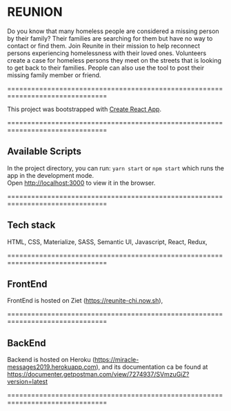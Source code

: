 # REUNION

Do you know that many homeless people are considered a missing person by their family? Their families are searching for them but have no way to contact or find them. Join Reunite in their mission to help reconnect persons experiencing homelessness with their loved ones. Volunteers create a case for homeless persons they meet on the streets that is looking to get back to their families. People can also use the tool to post their missing family member or friend.

===============================================================================

This project was bootstrapped with [Create React App](https://github.com/facebook/create-react-app).

===============================================================================

## Available Scripts

In the project directory, you can run: `yarn start` or `npm start`
which runs the app in the development mode.<br>
Open [http://localhost:3000](http://localhost:3000) to view it in the browser.

===============================================================================

## Tech stack
HTML, CSS, Materialize, SASS, Semantic UI, Javascript, React, Redux, 

===============================================================================

## FrontEnd
FrontEnd is hosted on Ziet (https://reunite-chi.now.sh),

===============================================================================

## BackEnd
Backend is hosted on Heroku (https://miracle-messages2019.herokuapp.com),
and its documentation ca be found  at https://documenter.getpostman.com/view/7274937/SVmzuGiZ?version=latest

===============================================================================
